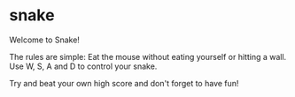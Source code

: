 # snake

Welcome to Snake! 

The rules are simple: Eat the mouse without eating yourself or hitting a wall. Use W, S, A and D to control your snake. 

Try and beat your own high score and don't forget to have fun!
